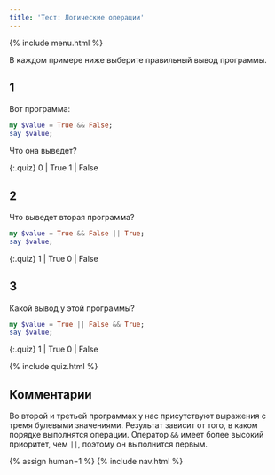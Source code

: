 ```yaml
---
title: 'Тест: Логические операции'
---
```


{% include menu.html %}

В каждом примере ниже выберите правильный вывод программы.

## 1

Вот программа:

```raku
my $value = True && False;
say $value;
```

Что она выведет?

{:.quiz}
0 | True
1 | False

## 2 

Что выведет вторая программа?

```raku
my $value = True && False || True;
say $value;
```

{:.quiz}
1 | True
0 | False

## 3

Какой вывод у этой программы?

```raku
my $value = True || False && True;
say $value;
```

{:.quiz}
1 | True
0 | False

{% include quiz.html %}

## Комментарии

Во второй и третьей программах у нас присутствуют выражения с тремя булевыми
значениями. Результат зависит от того, в каком порядке выполнятся
операции. Оператор `&&` имеет более высокий приоритет, чем `||`, поэтому он
выполнится первым.

{% assign human=1 %}
{% include nav.html %}
